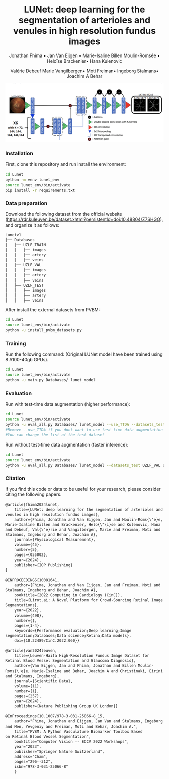 
<h1 align="center">
  <br>
LUNet: deep learning for the segmentation of arterioles and venules in high resolution fundus images  <br>
</h1>
<p align="center">
  <a>Jonathan Fhima</a> •
  <a>Jan Van Eijgen</a> •
  <a>Marie-Isaline Billen Moulin-Romsée</a> •
  <a>Heloïse Brackenier</a>•
  <a>Hana Kulenovic</a> 

  <p align="center">
  <a>Valérie Debeuf</a> 
  <a>Marie Vangilbergen</a>•
  <a>Moti Freiman</a>•
  <a>Ingeborg Stalmans</a>•
  <a>Joachim A Behar</a>
</p>

![Alt Text](figures/lunet.png)

### Installation

First, clone this repository and run install the environment:
```bash
cd Lunet
python -m venv lunet_env
source lunet_env/bin/activate
pip install -r requirements.txt
```

### Data preparation
Download the following dataset from the official website (https://rdr.kuleuven.be/dataset.xhtml?persistentId=doi:10.48804/Z7SHGO), and organize it as follows:
   
    Lunetv1
    ├── Databases
    │   ├── UZLF_TRAIN
    │   │   ├── images
    │   │   ├── artery
    │   │   ├── veins
    │   ├── UZLF_VAL
    │   │   ├── images
    │   │   ├── artery
    │   │   ├── veins
    │   ├── UZLF_TEST
    │   │   ├── images
    │   │   ├── artery
    │   │   ├── veins

After install the external datasets from PVBM:
```bash
cd Lunet
source lunet_env/bin/activate
python -u install_pvbm_datasets.py
```

### Training

Run the following command:
(Original LUNet model have been trained using 8 A100-40gb GPUs).
```bash
cd Lunet
source lunet_env/bin/activate
python -u main.py Databases/ lunet_model
```

### Evaluation
Run with test-time data augmentation (higher performance):
```bash
cd Lunet
source lunet_env/bin/activate
python -u eval_all.py Databases/ lunet_model --use_TTDA --datasets_test UZLF_VAL UZLF_TEST CropHRF INSPIRE
#Remove --use_TTDA if you dont want to use test time data augmentation during inference
#You can change the list of the test dataset
```

Run without test-time data augmentation (faster inference):
```bash
cd Lunet
source lunet_env/bin/activate
python -u eval_all.py Databases/ lunet_model --datasets_test UZLF_VAL UZLF_TEST CropHRF INSPIRE
```

### Citation
If you find this code or data to be useful for your research, please consider citing the following papers.
    
    @article{fhima2024lunet,
        title={LUNet: deep learning for the segmentation of arterioles and venules in high resolution fundus images},
        author={Fhima, Jonathan and Van Eijgen, Jan and Moulin-Roms{\'e}e, Marie-Isaline Billen and Brackenier, Helo{\"\i}se and Kulenovic, Hana and Debeuf, Val{\'e}rie and Vangilbergen, Marie and Freiman, Moti and Stalmans, Ingeborg and Behar, Joachim A},
        journal={Physiological Measurement},
        volume={45},
        number={5},
        pages={055002},
        year={2024},
        publisher={IOP Publishing}
    }

    @INPROCEEDINGS{10081641,
        author={Fhima, Jonathan and Van Eijgen, Jan and Freiman, Moti and Stalmans, Ingeborg and Behar, Joachim A},
        booktitle={2022 Computing in Cardiology (CinC)}, 
        title={Lirot.ai: A Novel Platform for Crowd-Sourcing Retinal Image Segmentations}, 
        year={2022},
        volume={498},
        number={},
        pages={1-4},
        keywords={Performance evaluation;Deep learning;Image segmentation;Databases;Data science;Retina;Data models},
        doi={10.22489/CinC.2022.060}}

    @article{van2024leuven,
        title={Leuven-Haifa High-Resolution Fundus Image Dataset for Retinal Blood Vessel Segmentation and Glaucoma Diagnosis},
        author={Van Eijgen, Jan and Fhima, Jonathan and Billen Moulin-Roms{\'e}e, Marie-Isaline and Behar, Joachim A and Christinaki, Eirini and Stalmans, Ingeborg},
        journal={Scientific Data},
        volume={11},
        number={1},
        pages={257},
        year={2024},
        publisher={Nature Publishing Group UK London}}

    @InProceedings{10.1007/978-3-031-25066-8_15,
        author="Fhima, Jonathan and Eijgen, Jan Van and Stalmans, Ingeborg and Men, Yevgeniy and Freiman, Moti and Behar, Joachim A.",
        title="PVBM: A Python Vasculature Biomarker Toolbox Based on Retinal Blood Vessel Segmentation",
        booktitle="Computer Vision -- ECCV 2022 Workshops",
        year="2023",
        publisher="Springer Nature Switzerland",
        address="Cham",
        pages="296--312",
        isbn="978-3-031-25066-8"
        }



    